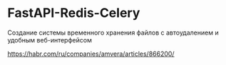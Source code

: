 # FastAPI-Redis-Celery
Создание системы временного хранения файлов с автоудалением и удобным веб-интерфейсом

https://habr.com/ru/companies/amvera/articles/866200/
